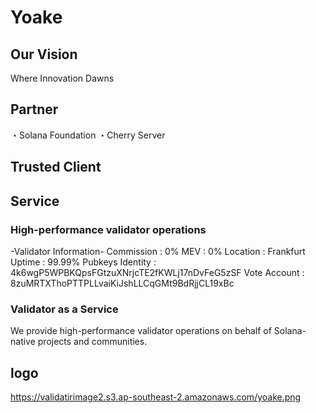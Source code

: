 # Yoake
## Our Vision
Where Innovation Dawns

## Partner
・Solana Foundation
・Cherry Server

## Trusted Client

## Service
### High-performance validator operations
-Validator Information-
Commission : 0%
MEV : 0%
Location : Frankfurt
Uptime : 99.99%
Pubkeys
Identity : 4k6wgP5WPBKQpsFGtzuXNrjcTE2fKWLj17nDvFeG5zSF
Vote Account : 8zuMRTXThoPTTPLLvaiKiJshLLCqGMt9BdRjjCL19xBc

### Validator as a Service
We provide high-performance validator operations on behalf of Solana-native projects and communities.

## logo
https://validatirimage2.s3.ap-southeast-2.amazonaws.com/yoake.png